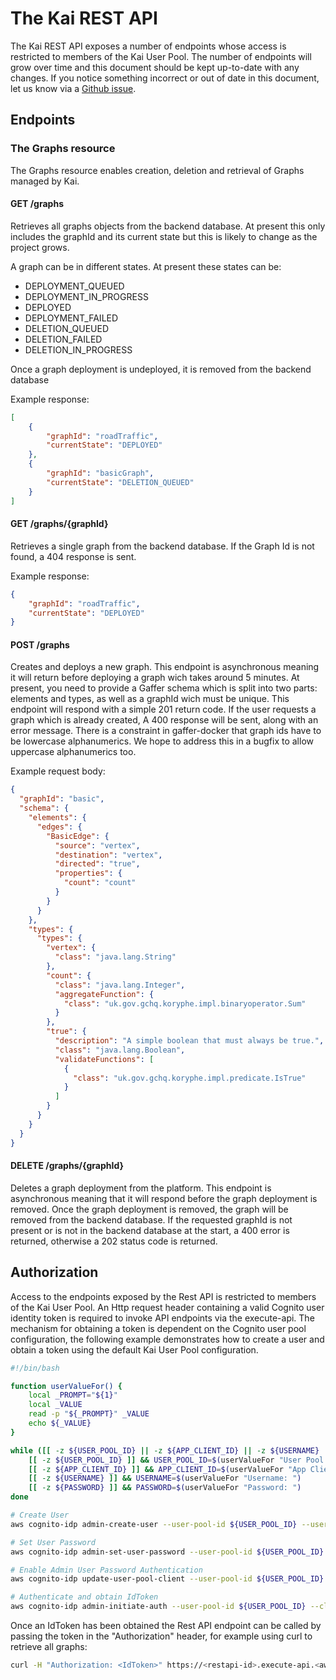 The Kai REST API
=========================
The Kai REST API exposes a number of endpoints whose access is restricted to members of the Kai User Pool.
The number of endpoints will grow over time and this document should be kept up-to-date with any changes. If you notice something incorrect or out of date in this document, let us know via a [Github issue](https://github.com/gchq/Kai/issues/new).

## Endpoints

### The Graphs resource
The Graphs resource enables creation, deletion and retrieval of Graphs managed by Kai.

#### GET /graphs
Retrieves all graphs objects from the backend database. At present this only includes the graphId and its current state but this is likely to change as the project grows.

A graph can be in different states. At present these states can be:
* DEPLOYMENT_QUEUED
* DEPLOYMENT_IN_PROGRESS
* DEPLOYED
* DEPLOYMENT_FAILED
* DELETION_QUEUED
* DELETION_FAILED
* DELETION_IN_PROGRESS

Once a graph deployment is undeployed, it is removed from the backend database

Example response:
```json
[
    {
        "graphId": "roadTraffic",
        "currentState": "DEPLOYED"
    },
    {
        "graphId": "basicGraph",
        "currentState": "DELETION_QUEUED"
    }
]
```

#### GET /graphs/{graphId}
Retrieves a single graph from the backend database. If the Graph Id is not found, a 404 response is sent.

Example response:
```json
{
    "graphId": "roadTraffic",
    "currentState": "DEPLOYED"
}
```

#### POST /graphs
Creates and deploys a new graph. This endpoint is asynchronous meaning it will return before deploying a graph wich takes around 5 minutes. At present, you need to provide a Gaffer schema which is split into two parts: elements and types, as well as a graphId wich must be unique. This endpoint will respond with a simple 201 return code. If the user requests a graph which is already created, A 400 response will be sent, along with an error message. There is a constraint in gaffer-docker that graph ids have to be lowercase alphanumerics. We hope to address this in a bugfix to allow uppercase alphanumerics too.

Example request body:
```json
{
  "graphId": "basic",
  "schema": {
    "elements": {
      "edges": {
        "BasicEdge": {
          "source": "vertex",
          "destination": "vertex",
          "directed": "true",
          "properties": {
            "count": "count"
          }
        }
      }
    },
    "types": {
      "types": {
        "vertex": {
          "class": "java.lang.String"
        },
        "count": {
          "class": "java.lang.Integer",
          "aggregateFunction": {
            "class": "uk.gov.gchq.koryphe.impl.binaryoperator.Sum"
          }
        },
        "true": {
          "description": "A simple boolean that must always be true.",
          "class": "java.lang.Boolean",
          "validateFunctions": [
            {
              "class": "uk.gov.gchq.koryphe.impl.predicate.IsTrue"
            }
          ]
        }
      }
    }
  }
}
```

#### DELETE /graphs/{graphId}
Deletes a graph deployment from the platform. This endpoint is asynchronous meaning that it will respond before the graph deployment is removed. Once the graph deployment is removed, the graph will be removed from the backend database. If the requested graphId is not present or is not in the backend database at the start, a 400 error is returned, otherwise a 202 status code is returned.

## Authorization
Access to the endpoints exposed by the Rest API is restricted to members of the Kai User Pool.
An Http request header containing a valid Cognito user identity token is required to invoke API endpoints via the execute-api.  The mechanism for obtaining a token is dependent on the Cognito user pool configuration, the following example demonstrates how to create a user and obtain a token using the default Kai User Pool configuration.

```bash
#!/bin/bash

function userValueFor() {
    local _PROMPT="${1}"
    local _VALUE
    read -p "${_PROMPT}" _VALUE
    echo ${_VALUE}
}

while ([[ -z ${USER_POOL_ID} || -z ${APP_CLIENT_ID} || -z ${USERNAME} || -z ${PASSWORD} ]]) do
    [[ -z ${USER_POOL_ID} ]] && USER_POOL_ID=$(userValueFor "User Pool Id: ")
    [[ -z ${APP_CLIENT_ID} ]] && APP_CLIENT_ID=$(userValueFor "App Client Id: ")
    [[ -z ${USERNAME} ]] && USERNAME=$(userValueFor "Username: ")
    [[ -z ${PASSWORD} ]] && PASSWORD=$(userValueFor "Password: ")
done

# Create User
aws cognito-idp admin-create-user --user-pool-id ${USER_POOL_ID} --username ${USERNAME} || exit 1

# Set User Password
aws cognito-idp admin-set-user-password --user-pool-id ${USER_POOL_ID} --username ${USERNAME} --password ${PASSWORD} --permanent || exit 1

# Enable Admin User Password Authentication
aws cognito-idp update-user-pool-client --user-pool-id ${USER_POOL_ID} --client-id ${APP_CLIENT_ID} --explicit-auth-flows ALLOW_ADMIN_USER_PASSWORD_AUTH ALLOW_REFRESH_TOKEN_AUTH || exit 1

# Authenticate and obtain IdToken
aws cognito-idp admin-initiate-auth --user-pool-id ${USER_POOL_ID} --client-id ${APP_CLIENT_ID} --auth-flow ADMIN_USER_PASSWORD_AUTH --auth-parameters USERNAME=${USERNAME},PASSWORD=${PASSWORD} || exit 1
```

Once an IdToken has been obtained the Rest API endpoint can be called by passing the token in the "Authorization" header, for example using curl to retrieve all graphs:

```bash
curl -H "Authorization: <IdToken>" https://<restapi-id>.execute-api.<aws-region>.amazonaws.com/prod/graphs
```
